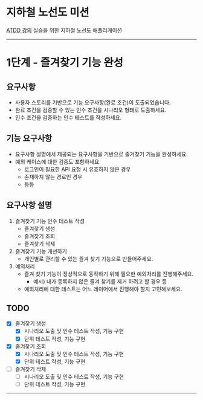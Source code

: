 # 지하철 노선도 미션
[ATDD 강의](https://edu.nextstep.camp/c/R89PYi5H) 실습을 위한 지하철 노선도 애플리케이션

---
# 1단계 - 즐겨찾기 기능 완성

## 요구사항
* 사용자 스토리를 기반으로 기능 요구사항(완료 조건)이 도출되었습니다.
* 완료 조건을 검증할 수 있는 인수 조건을 시나리오 형태로 도출하세요.
* 인수 조건을 검증하는 인수 테스트를 작성하세요.

## 기능 요구사항
* 요구사항 설명에서 제공되는 요구사항을 기반으로 즐겨찾기 기능을 완성하세요.
* 예외 케이스에 대한 검증도 포함하세요.
  * 로그인이 필요한 API 요청 시 유효하지 않은 경우
  * 존재하지 않는 경로인 경우
  * 등등

## 요구사항 설명
1. 즐겨찾기 기능 인수 테스트 작성
   * 즐겨찾기 생성
   * 즐겨찾기 조회
   * 즐겨찾기 삭제
2. 즐겨찾기 기능 개선하기
   * 개인별로 관리할 수 있는 즐겨 찾기 기능으로 만들어주세요.
3. 예외처리
   * 즐겨 찾기 기능이 정상적으로 동작하기 위해 필요한 예외처리를 진행해주세요.
     * 예시) 내가 등록하지 않은 즐겨 찾기를 제거 하려고 할 경우 등
   * 예외처리에 대한 테스트는 어느 레이어에서 진행해야 할지 고민해보세요.

## TODO
* [X] 즐겨찾기 생성
    * [X] 시나리오 도출 및 인수 테스트 작성, 기능 구현
    * [X] 단위 테스트 작성, 기능 구현
* [X] 즐겨찾기 조회
    * [X] 시나리오 도출 및 인수 테스트 작성, 기능 구현
    * [X] 단위 테스트 작성, 기능 구현
* [ ] 즐겨찾기 삭제
    * [ ] 시나리오 도출 및 인수 테스트 작성, 기능 구현
    * [ ] 단위 테스트 작성, 기능 구현
---
